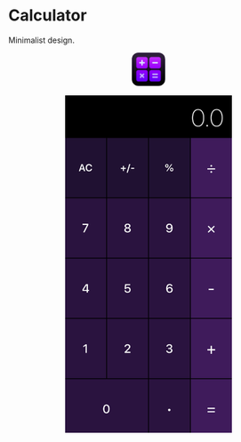 # Calculator
Minimalist design.

<p align="center">
  <img width="60" height="auto" style="border-radius: 20%;" src="Calculator/Assets.xcassets/AppIcon.appiconset/1024.png">
</p>

<p align="center">
  <img width="300" height="auto" src="screenShot.jpeg">
</p>
